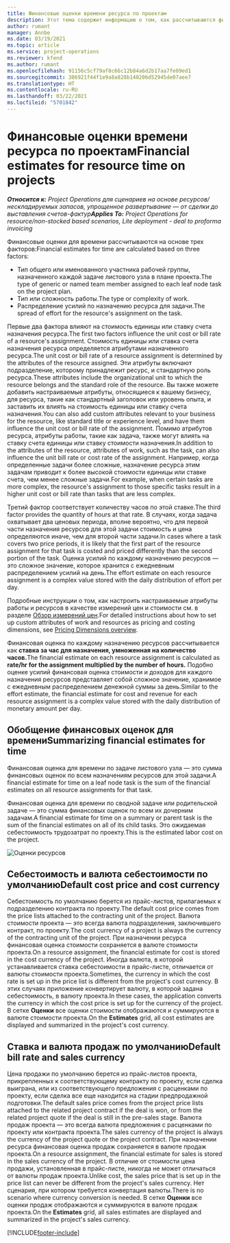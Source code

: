 ```yaml
---
title: Финансовые оценки времени ресурса по проектам
description: Этот тема содержит информацию о том, как рассчитываются финансовые оценки для времени.
author: rumant
manager: Annbe
ms.date: 03/19/2021
ms.topic: article
ms.service: project-operations
ms.reviewer: kfend
ms.author: rumant
ms.openlocfilehash: 91156c5cf79af8c66c12b84a6d2b17aa7fe09ed1
ms.sourcegitcommit: 386921f44f1e9a8a828b140206d52945de07aee7
ms.translationtype: HT
ms.contentlocale: ru-RU
ms.lasthandoff: 03/22/2021
ms.locfileid: "5701842"
---
```

# <a name="financial-estimates-for-resource-time-on-projects"></a><span data-ttu-id="41b85-103">Финансовые оценки времени ресурса по проектам</span><span class="sxs-lookup"><span data-stu-id="41b85-103">Financial estimates for resource time on projects</span></span>

<span data-ttu-id="41b85-104">_**Относится к:** Project Operations для сценариев на основе ресурсов/нескладируемых запасов, упрощенное развертывание — от сделки до выставления счетов-фактур_</span><span class="sxs-lookup"><span data-stu-id="41b85-104">_**Applies To:** Project Operations for resource/non-stocked based scenarios, Lite deployment - deal to proforma invoicing_</span></span>

<span data-ttu-id="41b85-105">Финансовые оценки для времени рассчитываются на основе трех факторов:</span><span class="sxs-lookup"><span data-stu-id="41b85-105">Financial estimates for time are calculated based on three factors:</span></span> 

- <span data-ttu-id="41b85-106">Тип общего или именованного участника рабочей группы, назначенного каждой задаче листового узла в плане проекта.</span><span class="sxs-lookup"><span data-stu-id="41b85-106">The type of generic or named team member assigned to each leaf node task on the project plan.</span></span> 
- <span data-ttu-id="41b85-107">Тип или сложность работы.</span><span class="sxs-lookup"><span data-stu-id="41b85-107">The type or complexity of work.</span></span>
- <span data-ttu-id="41b85-108">Распределение усилий по назначению ресурса для задачи.</span><span class="sxs-lookup"><span data-stu-id="41b85-108">The spread of effort for the resource's assignment on the task.</span></span> 

<span data-ttu-id="41b85-109">Первые два фактора влияют на стоимость единицы или ставку счета назначения ресурса.</span><span class="sxs-lookup"><span data-stu-id="41b85-109">The first two factors influence the unit cost or bill rate of a resource's assignment.</span></span> <span data-ttu-id="41b85-110">Стоимость единицы или ставка счета назначения ресурса определяется атрибутами назначенного ресурса.</span><span class="sxs-lookup"><span data-stu-id="41b85-110">The unit cost or bill rate of a resource assignment is determined by the attributes of the resource assigned.</span></span> <span data-ttu-id="41b85-111">Эти атрибуты включают подразделение, которому принадлежит ресурс, и стандартную роль ресурса.</span><span class="sxs-lookup"><span data-stu-id="41b85-111">These attributes include the organizational unit to which the resource belongs and the standard role of the resource.</span></span> <span data-ttu-id="41b85-112">Вы также можете добавить настраиваемые атрибуты, относящиеся к вашему бизнесу, для ресурса, такие как стандартный заголовок или уровень опыта, и заставить их влиять на стоимость единицы или ставку счета назначения.</span><span class="sxs-lookup"><span data-stu-id="41b85-112">You can also add custom attributes relevant to your business for the resource, like standard title or experience level, and have them influence the unit cost or bill rate of the assignment.</span></span>
<span data-ttu-id="41b85-113">Помимо атрибутов ресурса, атрибуты работы, такие как задача, также могут влиять на ставку счета единицы или ставку стоимости назначения.</span><span class="sxs-lookup"><span data-stu-id="41b85-113">In addition to the attributes of the resource, attributes of work, such as the task, can also influence the unit bill rate or cost rate of the assignment.</span></span> <span data-ttu-id="41b85-114">Например, когда определенные задачи более сложные, назначение ресурса этим задачам приводит к более высокой стоимости единицы или ставке счета, чем менее сложные задачи.</span><span class="sxs-lookup"><span data-stu-id="41b85-114">For example, when certain tasks are more complex, the resource's assignment to those specific tasks result in a higher unit cost or bill rate than tasks that are less complex.</span></span>   

<span data-ttu-id="41b85-115">Третий фактор соответствует количеству часов по этой ставке.</span><span class="sxs-lookup"><span data-stu-id="41b85-115">The third factor provides the quantity of hours at that rate.</span></span> <span data-ttu-id="41b85-116">В случаях, когда задача охватывает два ценовых периода, вполне вероятно, что для первой части назначения ресурсов для этой задачи стоимость и цена определяются иначе, чем для второй части задачи.</span><span class="sxs-lookup"><span data-stu-id="41b85-116">In cases where a task covers two price periods, it is likely that the first part of the resource assignment for that task is costed and priced differently than the second portion of the task.</span></span> <span data-ttu-id="41b85-117">Оценка усилий по каждому назначению ресурсов — это сложное значение, которое хранится с ежедневным распределением усилий на день.</span><span class="sxs-lookup"><span data-stu-id="41b85-117">The effort estimate on each resource assignment is a complex value stored with the daily distribution of effort per day.</span></span>

<span data-ttu-id="41b85-118">Подробные инструкции о том, как настроить настраиваемые атрибуты работы и ресурсов в качестве измерений цен и стоимости см. в разделе [Обзор измерений цен](../pricing-costing/pricing-dimensions-overview.md).</span><span class="sxs-lookup"><span data-stu-id="41b85-118">For detailed instructions about how to set up custom attributes of work and resources as pricing and costing dimensions, see [Pricing Dimensions overview](../pricing-costing/pricing-dimensions-overview.md).</span></span>

<span data-ttu-id="41b85-119">Финансовая оценка по каждому назначению ресурсов рассчитывается как **ставка за час для назначения, умноженная на количество часов.**</span><span class="sxs-lookup"><span data-stu-id="41b85-119">The financial estimate on each resource assignment is calculated as **rate/hr for the assignment multiplied by the number of hours.**</span></span>  <span data-ttu-id="41b85-120">Подобно оценке усилий финансовая оценка стоимости и доходов для каждого назначения ресурсов представляет собой сложное значение, хранимое с ежедневным распределением денежной суммы за день.</span><span class="sxs-lookup"><span data-stu-id="41b85-120">Similar to the effort estimate, the financial estimate for cost and revenue for each resource assignment is a complex value stored with the daily distribution of monetary amount per day.</span></span> 

## <a name="summarizing-financial-estimates-for-time"></a><span data-ttu-id="41b85-121">Обобщение финансовых оценок для времени</span><span class="sxs-lookup"><span data-stu-id="41b85-121">Summarizing financial estimates for time</span></span>
<span data-ttu-id="41b85-122">Финансовая оценка для времени по задаче листового узла — это сумма финансовых оценок по всем назначениям ресурсов для этой задачи.</span><span class="sxs-lookup"><span data-stu-id="41b85-122">A financial estimate for time on a leaf node task is the sum of the financial estimates on all resource assignments for that task.</span></span>

<span data-ttu-id="41b85-123">Финансовая оценка для времени по сводной задаче или родительской задаче — это сумма финансовых оценок по всем их дочерним задачам.</span><span class="sxs-lookup"><span data-stu-id="41b85-123">A financial estimate for time on a summary or parent task is the sum of the financial estimates on all of its child tasks.</span></span> <span data-ttu-id="41b85-124">Это ожидаемая себестоимость трудозатрат по проекту.</span><span class="sxs-lookup"><span data-stu-id="41b85-124">This is the estimated labor cost on the project.</span></span> 

![Оценки ресурсов](./media/navigation12.png)

## <a name="default-cost-price-and-cost-currency"></a><span data-ttu-id="41b85-126">Себестоимость и валюта себестоимости по умолчанию</span><span class="sxs-lookup"><span data-stu-id="41b85-126">Default cost price and cost currency</span></span>

<span data-ttu-id="41b85-127">Себестоимость по умолчанию берется из прайс-листов, прилагаемых к подразделению контракта по проекту.</span><span class="sxs-lookup"><span data-stu-id="41b85-127">The default cost price comes from the price lists attached to the contracting unit of the project.</span></span> <span data-ttu-id="41b85-128">Валюта стоимости проекта — это всегда валюта подразделения, заключившего контракт, по проекту.</span><span class="sxs-lookup"><span data-stu-id="41b85-128">The cost currency of a project is always the currency of the contracting unit of the project.</span></span> <span data-ttu-id="41b85-129">При назначении ресурса финансовая оценка стоимости сохраняется в валюте стоимости проекта.</span><span class="sxs-lookup"><span data-stu-id="41b85-129">On a resource assignment, the financial estimate for cost is stored in the cost currency of the project.</span></span> <span data-ttu-id="41b85-130">Иногда валюта, в которой устанавливается ставка себестоимости в прайс-листе, отличается от валюты стоимости проекта.</span><span class="sxs-lookup"><span data-stu-id="41b85-130">Sometimes, the currency in which the cost rate is set up in the price list is different from the project's cost currency.</span></span> <span data-ttu-id="41b85-131">В этих случаях приложение конвертирует валюту, в которой задана себестоимость, в валюту проекта.</span><span class="sxs-lookup"><span data-stu-id="41b85-131">In these cases, the application converts the currency in which the cost price is set up for the currency of the project.</span></span> <span data-ttu-id="41b85-132">В сетке **Оценки** все оценки стоимости отображаются и суммируются в валюте стоимости проекта.</span><span class="sxs-lookup"><span data-stu-id="41b85-132">On the **Estimates** grid, all cost estimates are displayed and summarized in the project's cost currency.</span></span> 

## <a name="default-bill-rate-and-sales-currency"></a><span data-ttu-id="41b85-133">Ставка и валюта продаж по умолчанию</span><span class="sxs-lookup"><span data-stu-id="41b85-133">Default bill rate and sales currency</span></span>

<span data-ttu-id="41b85-134">Цена продажи по умолчанию берется из прайс-листов проекта, прикрепленных к соответствующему контракту по проекту, если сделка выиграна, или из соответствующего предложения с расценками по проекту, если сделка все еще находится на стадии предпродажной подготовки.</span><span class="sxs-lookup"><span data-stu-id="41b85-134">The default sales price comes from the project price lists attached to the related project contract if the deal is won, or from the related project quote if the deal is still in the pre-sales stage.</span></span> <span data-ttu-id="41b85-135">Валюта продаж проекта — это всегда валюта предложения с расценками по проекту или контракта проекта.</span><span class="sxs-lookup"><span data-stu-id="41b85-135">The sales currency of the project is always the currency of the project quote or the project contract.</span></span> <span data-ttu-id="41b85-136">При назначении ресурса финансовая оценка продаж сохраняется в валюте продаж проекта.</span><span class="sxs-lookup"><span data-stu-id="41b85-136">On a resource assignment, the financial estimate for sales is stored in the sales currency of the project.</span></span> <span data-ttu-id="41b85-137">В отличие от стоимости цена продажи, установленная в прайс-листе, никогда не может отличаться от валюты продаж проекта.</span><span class="sxs-lookup"><span data-stu-id="41b85-137">Unlike cost, the sales price that is set up in the price list can never be different from the project's sales currency.</span></span> <span data-ttu-id="41b85-138">Нет сценария, при котором требуется конвертация валюты.</span><span class="sxs-lookup"><span data-stu-id="41b85-138">There is no scenario where currency conversion is needed.</span></span> <span data-ttu-id="41b85-139">В сетке **Оценки** все оценки продаж отображаются и суммируются в валюте продаж проекта.</span><span class="sxs-lookup"><span data-stu-id="41b85-139">On the **Estimates** grid, all sales estimates are displayed and summarized in the project's sales currency.</span></span> 

[!INCLUDE[footer-include](../includes/footer-banner.md)]
